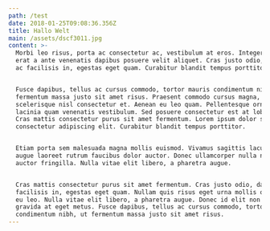 ```yaml
---
path: /test
date: 2018-01-25T09:08:36.356Z
title: Hallo Welt
main: /assets/dscf3011.jpg
content: >-
  Morbi leo risus, porta ac consectetur ac, vestibulum at eros. Integer posuere
  erat a ante venenatis dapibus posuere velit aliquet. Cras justo odio, dapibus
  ac facilisis in, egestas eget quam. Curabitur blandit tempus porttitor.


  Fusce dapibus, tellus ac cursus commodo, tortor mauris condimentum nibh, ut
  fermentum massa justo sit amet risus. Praesent commodo cursus magna, vel
  scelerisque nisl consectetur et. Aenean eu leo quam. Pellentesque ornare sem
  lacinia quam venenatis vestibulum. Sed posuere consectetur est at lobortis.
  Cras mattis consectetur purus sit amet fermentum. Lorem ipsum dolor sit amet,
  consectetur adipiscing elit. Curabitur blandit tempus porttitor.


  Etiam porta sem malesuada magna mollis euismod. Vivamus sagittis lacus vel
  augue laoreet rutrum faucibus dolor auctor. Donec ullamcorper nulla non metus
  auctor fringilla. Nulla vitae elit libero, a pharetra augue.


  Cras mattis consectetur purus sit amet fermentum. Cras justo odio, dapibus ac
  facilisis in, egestas eget quam. Nullam quis risus eget urna mollis ornare vel
  eu leo. Nulla vitae elit libero, a pharetra augue. Donec id elit non mi porta
  gravida at eget metus. Fusce dapibus, tellus ac cursus commodo, tortor mauris
  condimentum nibh, ut fermentum massa justo sit amet risus.
---
```


